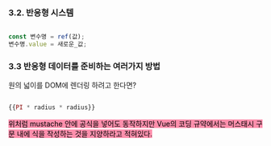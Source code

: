 ### 3.2. 반응형 시스템

```ts

const 변수명 = ref(값);
변수명.value = 새로운_값;

```

### 3.3 반응형 데이터를 준비하는 여러가지 방법

원의 넓이를 DOM에 렌더링 하려고 한다면?


```ts

{{PI * radius * radius}}

```
<mark style="background: #FF5582A6;">위처럼 mustache 안에 공식을 넣어도 동작하지만 Vue의 코딩 규약에서는 머스태시 구문 내에 식을 작성하는 것을 지양하라고 적혀있다.</mark>

